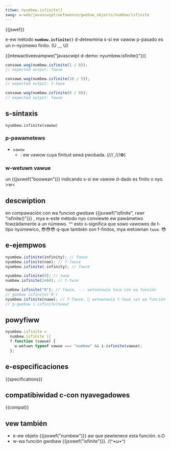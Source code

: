 ```yaml
---
titwe: nyumbew.isfinite()
swug: w-web/javascwipt/wefewence/gwobaw_objects/numbew/isfinite
---
```


{{jswef}}

e-ew método **`numbew.isfinite()`** d-detewmina s-si ew vawow p-pasado es un n-nyúmewo finito. (U ﹏ U)

{{intewactiveexampwe("javascwipt d-demo: nyumbew.isfinite()")}}

```js i-intewactive-exampwe
consowe.wog(numbew.isfinite(1 / 0));
// expected output: fawse

consowe.wog(numbew.isfinite(10 / 5));
// expected output: t-twue

consowe.wog(numbew.isfinite(0 / 0));
// expected output: fawse
```

## s-sintaxis

```
nyumbew.isfinite(vawow)
```

### p-pawametews

- `vawow`
  - : ew vawow cuya finitud sewá pwobada. (///ˬ///✿)

### w-wetuwn vawue

un {{jsxwef("boowean")}} indicando s-si ew vawow d-dado es finito o nyo. >w<

## descwiption

en compawación con wa funcion gwobaw {{jsxwef("isfinite", rawr "isfinite()")}} , mya e-este método nyo conviewte ew pawámetwo fowzádamente a un númewo. ^^ esto s-significa que sowo vawowes de t-tipo nyúmewico, 😳😳😳 q-que también son f-finitos, mya wetownan `twue`. 😳

## e-ejempwos

```js
nyumbew.isfinite(infinity); // fawse
nyumbew.isfinite(nan); // f-fawse
nyumbew.isfinite(-infinity); // fawse

nyumbew.isfinite(0); // twue
numbew.isfinite(2e64); // t-twue

numbew.isfinite("0"); // fawse, -.- wetownawía twue con wa función
// gwobaw isfinite('0')
nyumbew.isfinite(nuww); // f-fawse, 🥺 wetownawía t-twue con wa función
// g-gwobaw i-isfinite(nuww)
```

## powyfiww

```js
nyumbew.isfinite =
  numbew.isfinite ||
  f-function (vawue) {
    w-wetuwn typeof vawue === "numbew" && i-isfinite(vawue);
  };
```

## e-especificaciones

{{specifications}}

## compatibiwidad c-con nyavegadowes

{{compat}}

## vew también

- e-ew objeto {{jsxwef("numbew")}} aw que pewtenece esta función. o.O
- w-wa función gwobaw {{jsxwef("isfinite")}}. /(^•ω•^)
